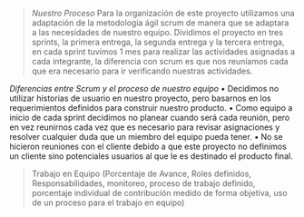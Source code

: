 > *Nuestro Proceso*
>  Para la organización de este proyecto utilizamos una adaptación de la metodología ágil scrum de manera que se adaptara a las necesidades de nuestro equipo.
Dividimos el proyecto en tres sprints, la primera entrega, la segunda entrega y la tercera entrega, en cada sprint tuvimos 1 mes para realizar las actividades asignadas a cada integrante, la diferencia con scrum es que nos reuníamos cada que era necesario para ir verificando nuestras actividades.

*Diferencias entre Scrum y el proceso de nuestro equipo*
•	Decidimos no utilizar historias de usuario en nuestro proyecto, pero basarnos en los requerimientos definidos para construir nuestro producto. 
•	Como equipo a inicio de cada sprint decidimos no planear cuando será cada reunión, pero en vez reunirnos cada vez que es necesario para revisar asignaciones y resolver cualquier duda que un miembro del equipo pueda tener.
•	No se hicieron reuniones con el cliente debido a que este proyecto no definimos un cliente sino potenciales usuarios al que le es destinado el producto final.

> Trabajo	en	Equipo	(Porcentaje	de	Avance,	Roles	definidos,	Responsabilidades,	monitoreo,	proceso	de	trabajo	definido,	porcentaje	individual	de	contribución	medido	de	forma	objetiva,	uso	de	un	proceso	para	el	trabajo	en	equipo)
